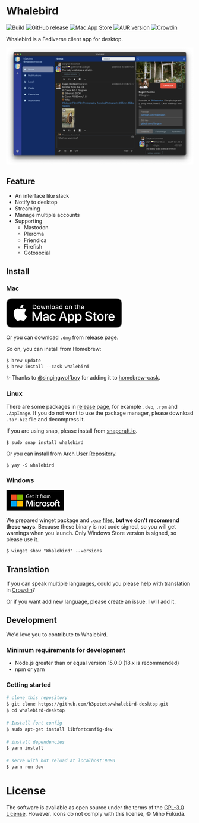 # Whalebird
[![Build](https://github.com/h3poteto/whalebird-desktop/actions/workflows/build.yml/badge.svg)](https://github.com/h3poteto/whalebird-desktop/actions/workflows/build.yml)
[![GitHub release](http://img.shields.io/github/release/h3poteto/whalebird-desktop.svg)](https://github.com/h3poteto/whalebird-desktop/releases)
[![Mac App Store](https://img.shields.io/itunes/v/6445864587)](https://apps.apple.com/us/app/whalebird/id6445864587)
[![AUR version](https://img.shields.io/aur/version/whalebird)](https://aur.archlinux.org/packages/whalebird/)
[![Crowdin](https://badges.crowdin.net/whalebird-desktop/localized.svg)](https://crowdin.com/project/whalebird-desktop)


Whalebird is a Fediverse client app for desktop.


![demo](screenshot.png)


## Feature

- An interface like slack
- Notify to desktop
- Streaming
- Manage multiple accounts
- Supporting
    - Mastodon
    - Pleroma
    - Friendica
    - Firefish
    - Gotosocial

## Install
### Mac
[![App Store](app-store.svg)](https://itunes.apple.com/us/app/whalebird/id1378283354)

Or you can download `.dmg` from [release page](https://github.com/h3poteto/whalebird-desktop/releases).

So on, you can install from Homebrew:

```
$ brew update
$ brew install --cask whalebird
```

:sparkles: Thanks to [@singingwolfboy](https://github.com/singingwolfboy) for adding it to [homebrew-cask](https://github.com/Homebrew/homebrew-cask/blob/cf568882b6e012956ca404a16be2db36ca873002/Casks/whalebird.rb).


### Linux
There are some packages in [release page](https://github.com/h3poteto/whalebird-desktop/releases), for example `.deb`, `.rpm` and `.AppImage`.
If you do not want to use the package manager, please download `.tar.bz2` file and decompress it.

If you are using snap, please install from [snapcraft.io](https://snapcraft.io/whalebird).

```
$ sudo snap install whalebird
```

Or you can install from [Arch User Repository](https://aur.archlinux.org/packages/whalebird/).

```
$ yay -S whalebird
```


### Windows
<a href="https://apps.microsoft.com/store/detail/whalebird/9NBW4CSDV5HC"><img src="./windows-store.svg" alt= "Windows Store" width="156" height="auto"></a>


We prepared winget package and `.exe` [files](https://github.com/h3poteto/whalebird-desktop/releases), **but we don't recommend these ways**.
Because these binary is not code signed, so you will get warnings when you launch. Only Windows Store version is signed, so please use it.

```
$ winget show "Whalebird" --versions
```

## Translation
If you can speak multiple languages, could you please help with translation in [Crowdin](https://crowdin.com/project/whalebird-desktop)?

Or if you want add new language, please create an issue. I will add it.

## Development

We'd love you to contribute to Whalebird.

### Minimum requirements for development

* Node.js greater than or equal version 15.0.0 (18.x is recommended)
* npm or yarn

### Getting started

``` bash
# clone this repository
$ git clone https://github.com/h3poteto/whalebird-desktop.git
$ cd whalebird-desktop

# Install font config
$ sudo apt-get install libfontconfig-dev

# install dependencies
$ yarn install

# serve with hot reload at localhost:9080
$ yarn run dev
```

# License
The software is available as open source under the terms of the [GPL-3.0 License](https://www.gnu.org/licenses/gpl-3.0.en.html). However, icons do not comply with this license, © Miho Fukuda.
